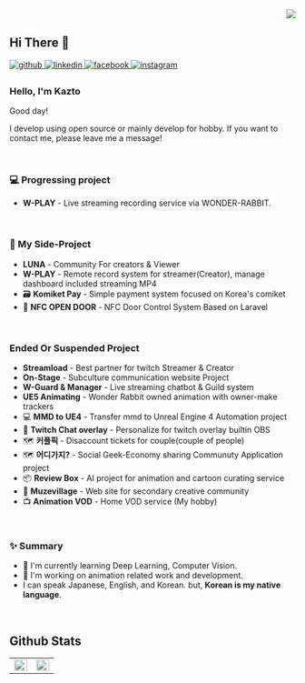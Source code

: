 <div align="right">
<img src="https://komarev.com/ghpvc/?username=Kazto-lsk&&style=flat-square" align="right" />
</div>  
  

<br/>  

## Hi There 👋  
  

<a href="#" target="_blank">
<img src=https://img.shields.io/badge/github-%2324292e.svg?&style=for-the-badge&logo=github&logoColor=white alt=github style="margin-bottom: 5px;" />
</a>
<a href="#" target="_blank">
<img src=https://img.shields.io/badge/linkedin-%231E77B5.svg?&style=for-the-badge&logo=linkedin&logoColor=white alt=linkedin style="margin-bottom: 5px;" />
</a>
<a href="#" target="_blank">
<img src=https://img.shields.io/badge/facebook-%232E87FB.svg?&style=for-the-badge&logo=facebook&logoColor=white alt=facebook style="margin-bottom: 5px;" />
</a>
<a href="#" target="_blank">
<img src=https://img.shields.io/badge/instagram-%23000000.svg?&style=for-the-badge&logo=instagram&logoColor=white&color=dd2a7b alt=instagram style="margin-bottom: 5px;" />
</a>  
  



### Hello, I'm Kazto

Good day!

I develop using open source or mainly develop for hobby. If you want to contact me, please leave me a message!
 
<br/>  


### 💻 Progressing project
- **W-PLAY** - Live streaming recording service via WONDER-RABBIT.



<br/>


### 🚧 My Side-Project

- **LUNA** - Community For creators & Viewer
- **W-PLAY** - Remote record system for streamer(Creator), manage dashboard included streaming MP4
- 🗃️ **Komiket Pay** - Simple payment system focused on Korea's comiket
- 🔑 **NFC OPEN DOOR** - NFC Door Control System Based on Laravel


<br/>  


### Ended Or Suspended Project
-  **Streamload** - Best partner for twitch Streamer & Creator
-  **On-Stage** - Subculture communication website Project
- **W-Guard & Manager** - Live streaming chatbot & Guild system
- **UE5 Animating** - Wonder Rabbit owned animation with owner-make trackers
- 💻 **MMD to UE4** - Transfer mmd to Unreal Engine 4 Automation project
- 💬 **Twitch Chat overlay** - Personalize for twitch overlay builtin OBS
- 🗺️ **커플픽** - Disaccount tickets for couple(couple of people)
- 🗺️ **어디가지?** - Social Geek-Economy sharing Communuty Application project
- 📦 **Review Box** - AI project for animation and cartoon curating service
- 🎤 **Muzevillage** - Web site for secondary creative community
- 📺 **Animation VOD** - Home VOD service (My hobby)

<br/>  


### ✨ Summary

- 🌱 I'm currently learning Deep Learning, Computer Vision.
- 🌱 I'm working on animation related work and development.
- I can speak Japanese, English, and Korean. but, **Korean is my native language**.

<br/>  


## Github Stats  
<table><tr><td valign="top" width="50%">

<img src="https://github-readme-stats.vercel.app/api?username=Kazto-lsk&show_icons=true&count_private=true&hide_border=true" align="left" style="width: 100%" />

</td><td valign="top" width="50%">

<img src="https://github-readme-stats.vercel.app/api/top-langs/?username=Kazto-lsk&hide_border=true&layout=compact" align="left" style="width: 100%" />

</td></tr></table>  
